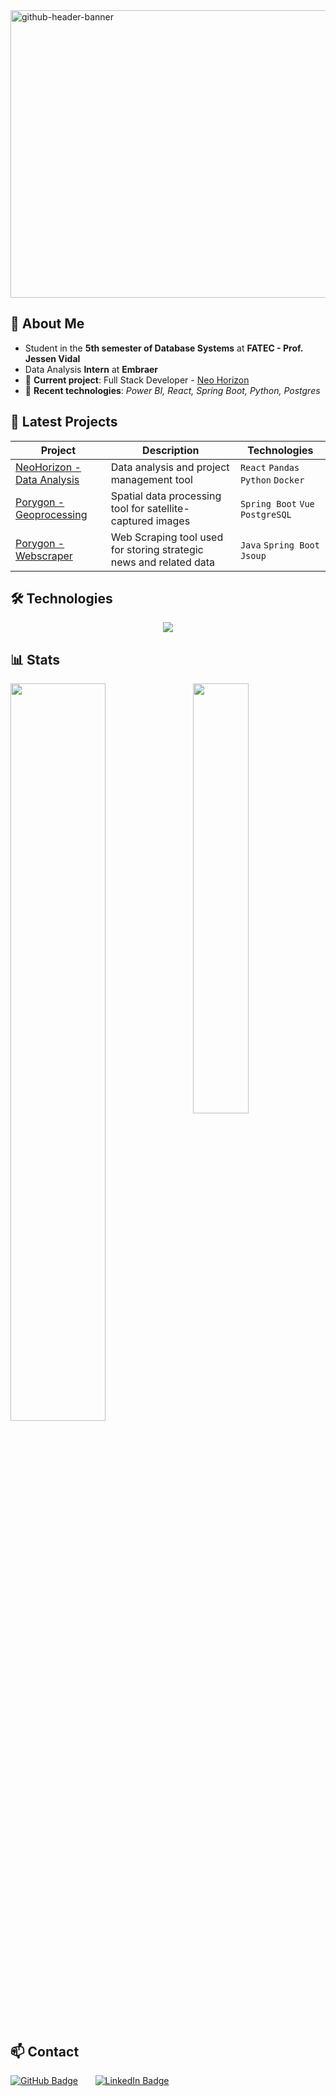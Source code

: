 <img width="1700" height="460" alt="github-header-banner" src="https://github.com/user-attachments/assets/3daa3e2c-a2e3-47bb-923b-4c380655e3a9" />

## 🧠 About Me
- Student in the **5th semester of Database Systems** at **FATEC - Prof. Jessen Vidal**
- Data Analysis **Intern** at **Embraer**
- 🔭 **Current project**: Full Stack Developer - [Neo Horizon](https://github.com/FatecNeoHorizon/API_5S)
- 🌱 **Recent technologies**: _Power BI, React, Spring Boot, Python, Postgres_

## 🚀 Latest Projects

| Project | Description | Technologies |
|----------|--------------|---------------|
| [NeoHorizon - Data Analysis](https://github.com/FatecNeoHorizon/API_5S) | Data analysis and project management tool | `React` `Pandas` `Python` `Docker` |
| [Porygon - Geoprocessing](https://github.com/PorygonAPI/Porygon3) | Spatial data processing tool for satellite-captured images | `Spring Boot` `Vue` `PostgreSQL` |
| [Porygon - Webscraper](https://github.com/PorygonAPI/Porygon2?tab=readme-ov-file#pushpin-projeto-api) | Web Scraping tool used for storing strategic news and related data | `Java` `Spring Boot` `Jsoup` |

## 🛠️ Technologies 
<p align="center">
  <a href="https://skillicons.dev">
    <img src="https://skillicons.dev/icons?i=git,docker,css,html,js,ts,java,python,spring,react,vue,nest,flask,tailwind,sqlite,postgres,mysql&perline=25" />
  </a>
</p>

## 📊 Stats  
<div>
<img alogn="left" width="55%" src="https://github-readme-stats.vercel.app/api?username=vmorais111&count_private=true&show_icons=true&theme=dark">
<img align="right" width="42%" src="https://github-readme-stats.vercel.app/api/top-langs/?username=vmorais111&count_private=true&layout=compact&theme=dark">
</div> 

## 📫 Contact
<p align="left">
  <a href="https://github.com/vmorais11"><img src="https://img.shields.io/static/v1?label=GitHub&message=vmorais111&color=181717&style=for-the-badge&logo=github" alt="GitHub Badge"/></a>
  &nbsp;&nbsp;&nbsp;&nbsp;&nbsp;
  <a href="https://www.linkedin.com/in/vitor-faria-morais-330b19204/"> <img src="https://img.shields.io/static/v1?label=LinkedIn&message=Vitor%20Faria%20Morais&color=0A66C2&style=for-the-badge&logo=linkedin" alt="LinkedIn Badge"/></a>
</p>

